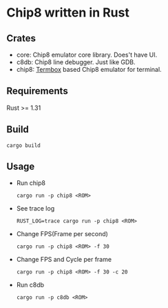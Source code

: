 Chip8 written in Rust
=====================

Crates
------

* core: Chip8 emulator core library. Does't have UI.
* c8db: Chip8 line debugger. Just like GDB.
* chip8: [Termbox](https://github.com/nsf/termbox) based Chip8 emulator for terminal.


Requirements
------------

Rust >= 1.31

Build
-----

```
cargo build
```

Usage
-----

* Run chip8
	```
	cargo run -p chip8 <ROM>
	```

* See trace log
	```
	RUST_LOG=trace cargo run -p chip8 <ROM>
	```

* Change FPS(Frame per second)
	```
	cargo run -p chip8 <ROM> -f 30
	```

* Change FPS and Cycle per frame
	```
	cargo run -p chip8 <ROM> -f 30 -c 20
	```

* Run c8db
	```
	cargo run -p c8db <ROM>
	```
